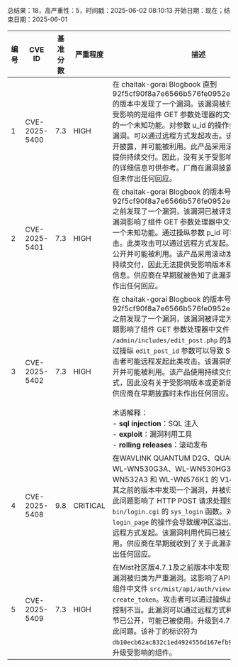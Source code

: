 总结果：18，高严重性：5，时间戳：2025-06-02 08:10:13
开始日期：现在；结束日期：2025-06-01

| 编号 | CVE ID | 基准分数 | 严重程度 | 描述 | 参考资料 |
|-----|--------|------------|----------|-------------|------------|
| 1 | CVE-2025-5400 | 7.3  | HIGH | 在 chaitak-gorai Blogbook 直到 92f5cf90f8a7e6566b576fe0952e14e1c6736513 的版本中发现了一个漏洞。该漏洞被归类为严重漏洞。受影响的是组件 GET 参数处理器的文件 /user.php 中的一个未知功能。对参数 u_id 的操作会导致 SQL 注入漏洞。可以通过远程方式发起攻击。该漏洞利用已被公开披露，并可能被利用。此产品采用滚动发布的方式来提供持续交付。因此，没有关于受影响版本和更新版本的详细信息可供参考。厂商在漏洞披露早期就被联系，但未作出任何回应。 | [1]https://github.com/rllvusgnzm98/Report/blob/main/blogbook/BlogBook%20user.php%20u_id%20Parameter%20SQL%20Injection.md<br>[2]https://vuldb.com/?ctiid.310740<br>[3]https://vuldb.com/?id.310740<br>[4]https://vuldb.com/?submit.582865 |
| 2 | CVE-2025-5401 | 7.3  | HIGH | 在 chaitak-gorai Blogbook 的版本号为 92f5cf90f8a7e6566b576fe0952e14e1c6736513 之前发现了一个漏洞，该漏洞已被评定为严重级别。此漏洞影响了组件 GET 参数处理器中文件 /post.php 的一个未知功能。通过操纵参数 p_id 可导致 SQL 注入攻击。此类攻击可以通过远程方式发起。漏洞利用细节已公开并可能被利用。该产品采用滚动发布的方式以实现持续交付，因此无法提供受影响版本和修复版本的详细信息。供应商在早期就被告知了此漏洞披露情况，但未作出任何回应。 | [1]https://github.com/rllvusgnzm98/Report/blob/main/blogbook/BlogBook%20post.php%20p_id%20Parameter%20SQL%20Injection.md<br>[2]https://vuldb.com/?ctiid.310741<br>[3]https://vuldb.com/?id.310741<br>[4]https://vuldb.com/?submit.582874 |
| 3 | CVE-2025-5402 | 7.3  | HIGH | 在 chaitak-gorai Blogbook 的版本号为 92f5cf90f8a7e6566b576fe0952e14e1c6736513 之前发现了一个漏洞，该漏洞被评定为严重级别。此问题影响了组件 GET 参数处理器中文件 `/admin/includes/edit_post.php` 的某些未知功能。通过操纵 `edit_post_id` 参数可以导致 SQL 注入攻击。攻击者可能远程发起此类攻击。该漏洞的利用方式已被公开并可能被利用。该产品使用持续交付和滚动发布模式，因此没有关于受影响版本或更新版本的具体信息。供应商在早期披露时未作出任何回应。<br><br>术语解释：<br>- **sql injection**：SQL 注入<br>- **exploit**：漏洞利用工具<br>- **rolling releases**：滚动发布 | [1]https://github.com/rllvusgnzm98/Report/blob/main/blogbook/BlogBook%20posts.php%20edit_post%20p_id%20Parameter%20SQL%20Injection.md<br>[2]https://vuldb.com/?ctiid.310742<br>[3]https://vuldb.com/?id.310742<br>[4]https://vuldb.com/?submit.582904 |
| 4 | CVE-2025-5408 | 9.8  | CRITICAL | 在WAVLINK QUANTUM D2G、QUANTUM D3G、WL-WN530G3A、WL-WN530HG3、WL-WN532A3 和 WL-WN576K1 的 V1410_240222 及其之前的版本中发现一个漏洞，并被归类为严重漏洞。此问题影响了 HTTP POST 请求处理组件中文件 `/cgi-bin/login.cgi` 的 `sys_login` 函数。对参数 `login_page` 的操作会导致缓冲区溢出。攻击可能通过远程方式发起。该漏洞利用代码已被公开，可能已被使用。供应商在早期就收到了关于此漏洞的披露，但未作出任何回应。 | [1]https://github.com/CH13hh/tmp_store_cc/blob/main/wavlink/1.md<br>[2]https://vuldb.com/?ctiid.310748<br>[3]https://vuldb.com/?id.310748<br>[4]https://vuldb.com/?submit.583486 |
| 5 | CVE-2025-5409 | 7.3  | HIGH | 在Mist社区版4.7.1及之前版本中发现了一个漏洞，该漏洞被归类为严重漏洞。这影响了API Token Handler组件中文件 `src/mist/api/auth/views.py` 的函数 `create_token`。攻击者可以通过操纵此功能来导致权限控制不当。此漏洞可以通过远程方式利用。漏洞利用细节已公开，可能已被使用。升级到4.7.2版本可以解决此问题。该补丁的标识符为 `db10ecb62ac832c1ed4924556d167efb9bc07fad`。建议升级受影响的组件。 | [1]https://github.com/Stolichnayer/mist-ce-account-takeover<br>[2]https://github.com/mistio/mist-ce/releases/tag/v4.7.2<br>[3]https://github.com/mistio/mist.api/commit/db10ecb62ac832c1ed4924556d167efb9bc07fad<br>[4]https://vuldb.com/?ctiid.310749<br>[5]https://vuldb.com/?id.310749<br>[6]https://vuldb.com/?submit.583531 |